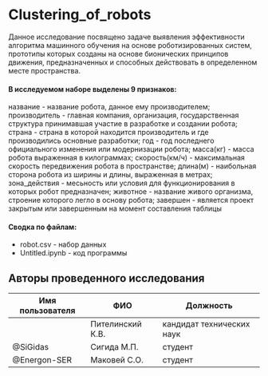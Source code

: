 # Clustering_of_robots

Данное исследование посвящено задаче выявления эффективности алгоритма машинного обучения на основе 
роботизированных систем, прототипы которых созданы на основе бионических принципов движения, предназначенных и способных действовать в определенном месте пространства.


#### В исследуемом наборе выделены 9 признаков:
название - название робота, данное ему производителем;
производитель - главная компания, организация, государственная структура принимавшая участие в разработке и создании робота;
страна - страна в которой находится производитель и где производились основные разработки;
год - год последнего официального изменения или модернизации робота;
масса(кг) - масса робота выраженная в килограммах;
скорость(км/ч) - максимальная скорость передвижения робота в пространстве;
длина(м) - наибольная сторона робота из ширины и длины, выраженная в метрах;
зона_действия - месьность или условия для функционирования в которых робот предназначен;
животное - название живого организма, строение которого легло в основу робота;
завершен - является проект закрытым или завершенным на момент составления таблицы

#### Сводка по файлам:
- robot.csv - набор данных
- Untitled.ipynb - код программы

## Авторы проведенного исследования

| Имя пользователя | ФИО                      | Должность                |
|------------------|--------------------------|--------------------------|
|                  | Пителинский К.В.         | кандидат технических наук|
| @SiGidas         | Сигида М.П.              | студент                  |
| @Energon-SER     | Маковей С.О.             | студент                  |
